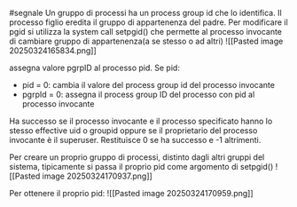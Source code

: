 #segnale 
Un gruppo di processi ha un process group id che lo identifica. Il processo figlio eredita il gruppo di appartenenza del padre.
Per modificare il pgid si utilizza la system call setpgid() che permette al processo invocante di cambiare gruppo di appartenenza(a se stesso o ad altri)
![[Pasted image 20250324165834.png]]

assegna valore pgrpID al processo pid.
Se pid:
- pid = 0: cambia il valore del process group id del processo invocante
- pgrpId = 0: assegna il process group ID del processo con pid al processo invocante

Ha successo se il processo invocante e il processo specificato hanno lo stesso effective uid o groupid oppure se il proprietario del processo invocante è il superuser. 
Restituisce 0 se ha successo e -1 altrimenti.

Per creare un proprio gruppo di processi, distinto dagli altri gruppi del sistema, tipicamente si passa il proprio pid come argomento di setpgid()
![[Pasted image 20250324170937.png]]

Per ottenere il proprio pid:
![[Pasted image 20250324170959.png]]

